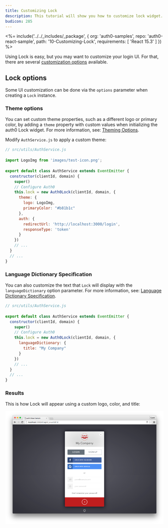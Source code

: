```yaml
---
title: Customizing Lock
description: This tutorial will show you how to customize lock widget.
budicon: 285
---
```


<%= include('../../_includes/_package', {
  org: 'auth0-samples',
  repo: 'auth0-react-sample',
  path: '10-Customizing-Lock',
  requirements: [
    'React 15.3'
  ]
}) %>

Using Lock is easy, but you may want to customize your login UI. For that, there are several [customization options](/libraries/lock/v10/customization) available.

## Lock options

Some UI customization can be done via the `options` parameter when creating a `Lock` instance.

### Theme options

You can set custom theme properties, such as a different logo or primary color, by adding a `theme` property with custom values when initializing the auth0 Lock widget. For more information, see: [Theming Options](/libraries/lock/v10/customization#theming-options).

Modify `AuthService.js` to apply a custom theme:

```javascript
// src/utils/AuthService.js

import LogoImg from 'images/test-icon.png';

export default class AuthService extends EventEmitter {
  constructor(clientId, domain) {
    super()
    // Configure Auth0
    this.lock = new Auth0Lock(clientId, domain, {
      theme: {
        logo: LogoImg,
        primaryColor: "#b81b1c"
      },
      auth: {
        redirectUrl: 'http://localhost:3000/login',
        responseType: 'token'
      }
    })
    // ...
  }
  // ...
}
```

### Language Dictionary Specification

You can also customize the text that `Lock` will display with the `languageDictionary` option parameter.
 For more information, see: [Language Dictionary Specification](/libraries/lock/v10/customization#languagedictionary-object-).

```javascript
// src/utils/AuthService.js

export default class AuthService extends EventEmitter {
  constructor(clientId, domain) {
    super()
    // Configure Auth0
    this.lock = new Auth0Lock(clientId, domain, {
      languageDictionary: {
        title: "My Company"
      }
    })
    // ...
  }
  // ...
}
```

### Results

This is how Lock will appear using a custom logo, color, and title:

![Custom lock](/media/articles/reactjs/widget-custom-logo-color.png)
